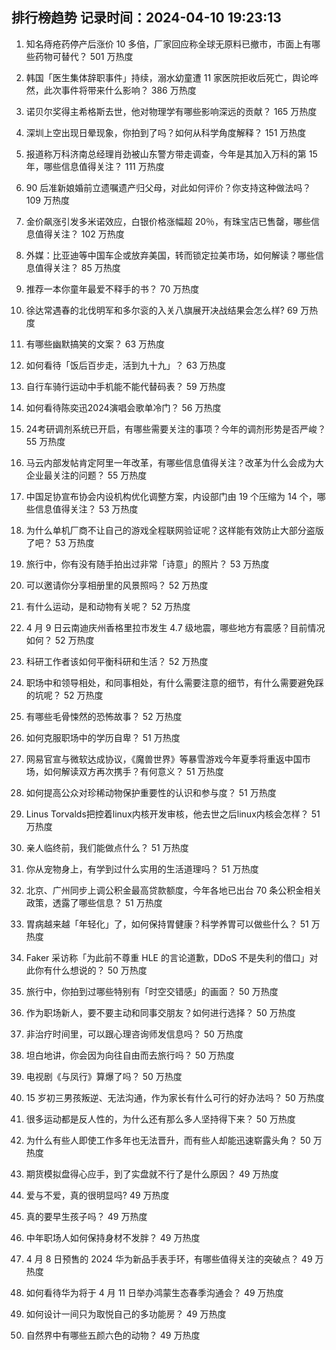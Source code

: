 
## 排行榜趋势 记录时间：2024-04-10 19:23:13
  
  1. 知名痔疮药停产后涨价 10 多倍，厂家回应称全球无原料已撤市，市面上有哪些药物可替代？ 501 万热度
    
  2. 韩国「医生集体辞职事件」持续，溺水幼童遭 11 家医院拒收后死亡，舆论哗然，此次事件将带来什么影响？ 386 万热度
    
  3. 诺贝尔奖得主希格斯去世，他对物理学有哪些影响深远的贡献？ 165 万热度
    
  4. 深圳上空出现日晕现象，你拍到了吗？如何从科学角度解释？ 151 万热度
    
  5. 报道称万科济南总经理肖劲被山东警方带走调查，今年是其加入万科的第 15 年，哪些信息值得关注？ 111 万热度
    
  6. 90 后准新娘婚前立遗嘱遗产归父母，对此如何评价？你支持这种做法吗？ 109 万热度
    
  7. 金价飙涨引发多米诺效应，白银价格涨幅超 20％，有珠宝店已售罄，哪些信息值得关注？ 102 万热度
    
  8. 外媒：比亚迪等中国车企或放弃美国，转而锁定拉美市场，如何解读？哪些信息值得关注？ 85 万热度
    
  9. 推荐一本你童年最爱不释手的书？ 70 万热度
    
  10. 徐达常遇春的北伐明军和多尔衮的入关八旗展开决战结果会怎么样? 69 万热度
    
  11. 有哪些幽默搞笑的文案？ 63 万热度
    
  12. 如何看待「饭后百步走，活到九十九」？ 63 万热度
    
  13. 自行车骑行运动中手机能不能代替码表？ 59 万热度
    
  14. 如何看待陈奕迅2024演唱会歌单冷门？ 56 万热度
    
  15. 24考研调剂系统已开启，有哪些需要关注的事项？今年的调剂形势是否严峻？ 55 万热度
    
  16. 马云内部发帖肯定阿里一年改革，有哪些信息值得关注？改革为什么会成为大企业最关注的问题？ 55 万热度
    
  17. 中国足协宣布协会内设机构优化调整方案，内设部门由 19 个压缩为 14 个，哪些信息值得关注？ 53 万热度
    
  18. 为什么单机厂商不让自己的游戏全程联网验证呢？这样能有效防止大部分盗版了吧？ 53 万热度
    
  19. 旅行中，你有没有随手拍出过非常「诗意」的照片？ 53 万热度
    
  20. 可以邀请你分享相册里的风景照吗？ 52 万热度
    
  21. 有什么运动，是和动物有关呢？ 52 万热度
    
  22. 4 月 9 日云南迪庆州香格里拉市发生 4.7 级地震，哪些地方有震感？目前情况如何？ 52 万热度
    
  23. 科研工作者该如何平衡科研和生活？ 52 万热度
    
  24. 职场中和领导相处，和同事相处，有什么需要注意的细节，有什么需要避免踩的坑呢？ 52 万热度
    
  25. 有哪些毛骨悚然的恐怖故事？ 52 万热度
    
  26. 如何克服职场中的学历自卑？ 51 万热度
    
  27. 网易官宣与微软达成协议，《魔兽世界》等暴雪游戏今年夏季将重返中国市场，如何解读双方再次携手？有何意义？ 51 万热度
    
  28. 如何提高公众对珍稀动物保护重要性的认识和参与度？ 51 万热度
    
  29. Linus Torvalds把控着linux内核开发审核，他去世之后linux内核会怎样？ 51 万热度
    
  30. 亲人临终前，我们能做点什么？ 51 万热度
    
  31. 你从宠物身上，有学到过什么实用的生活道理吗？ 51 万热度
    
  32. 北京、广州同步上调公积金最高贷款额度，今年各地已出台 70 条公积金相关政策，透露了哪些信息？ 51 万热度
    
  33. 胃病越来越「年轻化」了，如何保持胃健康？科学养胃可以做些什么？ 51 万热度
    
  34. Faker 采访称「为此前不尊重 HLE 的言论道歉，DDoS 不是失利的借口」对此你有什么想说的？ 50 万热度
    
  35. 旅行中，你拍到过哪些特别有「时空交错感」的画面？ 50 万热度
    
  36. 作为职场新人，要不要主动和同事交朋友？如何进行选择？ 50 万热度
    
  37. 非治疗时间里，可以跟心理咨询师发信息吗？ 50 万热度
    
  38. 坦白地讲，你会因为向往自由而去旅行吗？ 50 万热度
    
  39. 电视剧《与凤行》算爆了吗？ 50 万热度
    
  40. 15 岁初三男孩叛逆、无法沟通，作为家长有什么可行的好办法吗？ 50 万热度
    
  41. 很多运动都是反人性的，为什么还有那么多人坚持得下来？ 50 万热度
    
  42. 为什么有些人即使工作多年也无法晋升，而有些人却能迅速崭露头角？ 50 万热度
    
  43. 期货模拟盘得心应手，到了实盘就不行了是什么原因？ 49 万热度
    
  44. 爱与不爱，真的很明显吗? 49 万热度
    
  45. 真的要早生孩子吗？ 49 万热度
    
  46. 中年职场人如何保持身材不发胖？ 49 万热度
    
  47. 4 月 8 日预售的 2024 华为新品手表手环，有哪些值得关注的突破点？ 49 万热度
    
  48. 如何看待华为将于 4 月 11 日举办鸿蒙生态春季沟通会？ 49 万热度
    
  49. 如何设计一间只为取悦自己的多功能房？ 49 万热度
    
  50. 自然界中有哪些五颜六色的动物？ 49 万热度
    